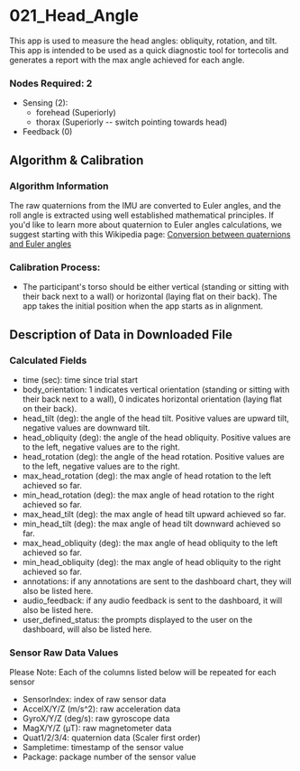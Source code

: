 # 021_Head_Angle
This app is used to measure the head angles: obliquity, rotation, and tilt. This app is intended to be used as a quick diagnostic tool for tortecolis and generates a report with the max angle achieved for each angle.

### Nodes Required: 2 
- Sensing (2): 
  - forehead (Superiorly)
  - thorax (Superiorly -- switch pointing towards head)
- Feedback (0)
  
## Algorithm & Calibration
### Algorithm Information
The raw quaternions from the IMU are converted to Euler angles, and the roll angle is extracted using well established mathematical principles. If you'd like to learn more about quaternion to Euler angles calculations, we suggest starting with this Wikipedia page: [Conversion between quaternions and Euler angles](https://en.wikipedia.org/wiki/Conversion_between_quaternions_and_Euler_angles)

### Calibration Process:
- The participant's torso should be either vertical (standing or sitting with their back next to a wall) or horizontal (laying flat on their back). The app takes the initial position when the app starts as in alignment.

## Description of Data in Downloaded File
### Calculated Fields
- time (sec): time since trial start
- body_orientation: 1 indicates vertical orientation (standing or sitting with their back next to a wall), 0 indicates horizontal orientation (laying flat on their back).
- head_tilt (deg): the angle of the head tilt. Positive values are upward tilt, negative values are downward tilt.
- head_obliquity (deg): the angle of the head obliquity. Positive values are to the left, negative values are to the right.
- head_rotation (deg): the angle of the head rotation. Positive values are to the left, negative values are to the right.
- max_head_rotation (deg): the max angle of head rotation to the left achieved so far. 
- min_head_rotation (deg): the max angle of head rotation to the right achieved so far. 
- max_head_tilt (deg): the max angle of head tilt upward achieved so far. 
- min_head_tilt (deg): the max angle of head tilt downward achieved so far. 
- max_head_obliquity (deg): the max angle of head obliquity to the left achieved so far. 
- min_head_obliquity (deg): the max angle of head obliquity to the right achieved so far. 
- annotations: if any annotations are sent to the dashboard chart, they will also be listed here.
- audio_feedback: if any audio feedback is sent to the dashboard, it will also be listed here.
- user_defined_status: the prompts displayed to the user on the dashboard, will also be listed here.

### Sensor Raw Data Values 
Please Note: Each of the columns listed below will be repeated for each sensor
- SensorIndex: index of raw sensor data
- AccelX/Y/Z (m/s^2): raw acceleration data
- GyroX/Y/Z (deg/s): raw gyroscope data
- MagX/Y/Z (μT): raw magnetometer data
- Quat1/2/3/4: quaternion data (Scaler first order)
- Sampletime: timestamp of the sensor value
- Package: package number of the sensor value
